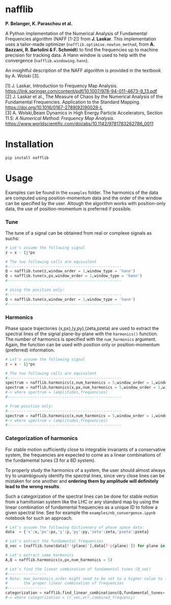 # nafflib

**P. Belanger, K. Paraschou et al.**

A Python implementation of the Numerical Analysis of Fundamental Frequencies algorithm (NAFF [1-2]) from **J. Laskar**. This implementation uses a tailor-made optimizer (`nafflib.optimise.newton_method`, from **A. Bazzani, R. Bartolini & F. Schmidt**) to find the frequencies up to machine precision for tracking data. A Hann window is used to help with the convergence (`nafflib.windowing.hann`).

An insightful description of the NAFF algorithm is provided in the textbook by A. Wolski [3].

[1] J. Laskar, Introduction to Frequency Map Analysis. https://link.springer.com/content/pdf/10.1007/978-94-011-4673-9_13.pdf  
[2] J. Laskar et al., The Measure of Chaos by the Numerical Analysis of the Fundamental Frequencies. Application to the Standard Mapping. https://doi.org/10.1016/0167-2789(92)90028-L   
[3] A. Wolski,Beam Dynamics in High Energy Particle Accelerators, Section 11.5: *A Numerical Method: Frequency Map Analysis*. https://www.worldscientific.com/doi/abs/10.1142/9781783262786_0011 
# Installation
```bash
pip install nafflib
```

# Usage
Examples can be found in the `examples` folder. The harmonics of the data are computed using position-momentum data and the order of the window can be specified by the user. Altough the algorithm works with position-only data, the use of position-momentum is preferred if possible. 



### Tune
The tune of a signal can be obtained from real or complexe signals as suchs:
```python
# Let's assume the following signal
z = x - 1j*px

# The two following calls are equivalent
#--------------------------------------------------
Q = nafflib.tune(z,window_order = 1,window_type = 'hann')
Q = nafflib.tune(x,px,window_order = 1,window_type = 'hann')
#--------------------------------------------------

# Using the position only:
#--------------------------------------------------
Q = nafflib.tune(x,window_order = 1,window_type = 'hann')
#--------------------------------------------------
``` 

### Harmonics
 
Phase space trajectories (x,px),(y,py),(zeta,pzeta) are used to extract the spectral lines of the signal plane-by-plane with the `harmonics()` function. The number of harmonics is specified with the `num_harmonics` argument. Again, the function can be used with position only or position-momentum (preferred) information.

```python
# Let's assume the following signal
z = x - 1j*px

# The two following calls are equivalent
#--------------------------------------------------
spectrum = nafflib.harmonics(z,num_harmonics = 5,window_order = 1,window_type = 'hann',to_pandas = False)
spectrum = nafflib.harmonics(x,px,num_harmonics = 5,window_order = 1,window_type = 'hann',to_pandas = False)
#-> where spectrum = (amplitudes,frequencies)
#--------------------------------------------------

# From position only:
#--------------------------------------------------
spectrum = nafflib.harmonics(x,num_harmonics = 5,window_order = 1,window_type = 'hann',to_pandas = False)
#-> where spectrum = (amplitudes,frequencies)
#--------------------------------------------------

``` 

### Categorization of harmonics

For stable motion sufficiently close to integrable invariants of a conservative system, the frequencies are expected to come as a linear combinations of the fundamental tunes (3 for a 6D system). 

To properly study the harmonics of a system, the user should almost always try to unambigously identify the spectral lines, since very close lines can be mistaken for one another and **ordering them by amplitude will definitely lead to the wrong results**. 

Such a categorization of the spectral lines can be done for stable motion from a hamiltonian system like the LHC or any standard map by using the linear combination of fundamental frequencies as a unique ID to follow a given spectral line. See for example the `examples/nb_convergence.ipynb` notebook for such an approach.


```python
# Let's assume the following dictionnary of phase space data:
data  = {'x':x,'px':px,'y':y,'py':py,'zeta':zeta,'pzeta':pzeta}

# Let's extract the fundamental frequencies
Q_vec = [nafflib.tune(data[f'{plane}'],data[f'p{plane}']) for plane in ['x','y','zeta']]

# Let's extract some harmonics
A,Q = nafflib.harmonics(x,px,num_harmonics = 5)

# Let's find the linear combination of fundamental tunes (Q_vec)
#-----------------
# Note: max_harmonics_order might need to be set to a higher value to find
#       the proper linear combination of frequencies
#-----------------
categorization = nafflib.find_linear_combinations(Q,fundamental_tunes= Q_vec,max_harmonic_order = 10)
#-> where categorization = (r_vec,err,combined_frequency)
```





